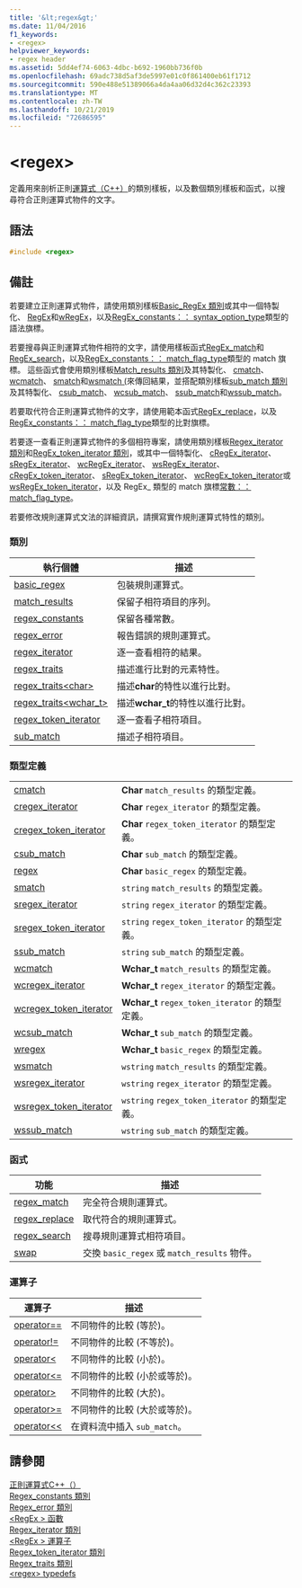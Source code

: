 ```yaml
---
title: '&lt;regex&gt;'
ms.date: 11/04/2016
f1_keywords:
- <regex>
helpviewer_keywords:
- regex header
ms.assetid: 5dd4ef74-6063-4dbc-b692-1960bb736f0b
ms.openlocfilehash: 69adc738d5af3de5997e01c0f861400eb61f1712
ms.sourcegitcommit: 590e488e51389066a4da4aa06d32d4c362c23393
ms.translationtype: MT
ms.contentlocale: zh-TW
ms.lasthandoff: 10/21/2019
ms.locfileid: "72686595"
---
```

# <a name="ltregexgt"></a>&lt;regex&gt;

定義用來剖析正則[運算式（C++）](../standard-library/regular-expressions-cpp.md)的類別樣板，以及數個類別樣板和函式，以搜尋符合正則運算式物件的文字。

## <a name="syntax"></a>語法

```cpp
#include <regex>
```

## <a name="remarks"></a>備註

若要建立正則運算式物件，請使用類別樣板[Basic_RegEx 類別](../standard-library/basic-regex-class.md)或其中一個特製化、 [RegEx](../standard-library/regex-typedefs.md#regex)和[wRegEx](../standard-library/regex-typedefs.md#wregex)，以及[RegEx_constants：： syntax_option_type](../standard-library/regex-constants-class.md#syntax_option_type)類型的語法旗標。

若要搜尋與正則運算式物件相符的文字，請使用樣板函式[RegEx_match](../standard-library/regex-functions.md#regex_match)和[RegEx_search](../standard-library/regex-functions.md#regex_search)，以及[RegEx_constants：： match_flag_type](../standard-library/regex-constants-class.md#match_flag_type)類型的 match 旗標。 這些函式會使用類別樣板[Match_results 類別](../standard-library/match-results-class.md)及其特製化、 [cmatch](../standard-library/regex-typedefs.md#cmatch)、 [wcmatch](../standard-library/regex-typedefs.md#wcmatch)、 [smatch](../standard-library/regex-typedefs.md#smatch)和[wsmatch (](../standard-library/regex-typedefs.md#wsmatch)來傳回結果，並搭配類別樣板[sub_match 類別](../standard-library/sub-match-class.md)及其特製化、 [csub_match](../standard-library/regex-typedefs.md#csub_match)、 [wcsub_match](../standard-library/regex-typedefs.md#wcsub_match)、 [ssub_match](../standard-library/regex-typedefs.md#ssub_match)和[wssub_match](../standard-library/regex-typedefs.md#wssub_match)。

若要取代符合正則運算式物件的文字，請使用範本函式[RegEx_replace](../standard-library/regex-functions.md#regex_replace)，以及[RegEx_constants：： match_flag_type](../standard-library/regex-constants-class.md#match_flag_type)類型的比對旗標。

若要逐一查看正則運算式物件的多個相符專案，請使用類別樣板[Regex_iterator 類別](../standard-library/regex-iterator-class.md)和[RegEx_token_iterator 類別](../standard-library/regex-token-iterator-class.md)，或其中一個特製化、 [cRegEx_iterator](../standard-library/regex-typedefs.md#cregex_iterator)、 [sRegEx_iterator](../standard-library/regex-typedefs.md#sregex_iterator)、 [wcRegEx_iterator](../standard-library/regex-typedefs.md#wcregex_iterator)、 [wsRegEx_iterator](../standard-library/regex-typedefs.md#wsregex_iterator)、 [cRegEx_token_iterator](../standard-library/regex-typedefs.md#cregex_token_iterator)、 [sRegEx_token_iterator](../standard-library/regex-typedefs.md#sregex_token_iterator)、 [wcRegEx_token_iterator](../standard-library/regex-typedefs.md#wcregex_token_iterator)或[wsRegEx_token_iterator](../standard-library/regex-typedefs.md#wsregex_token_iterator)，以及 RegEx_ 類型的 match 旗標[常數：： match_flag_type](../standard-library/regex-constants-class.md#match_flag_type)。

若要修改規則運算式文法的詳細資訊，請撰寫實作規則運算式特性的類別。

### <a name="classes"></a>類別

|執行個體|描述|
|-|-|
|[basic_regex](../standard-library/basic-regex-class.md)|包裝規則運算式。|
|[match_results](../standard-library/match-results-class.md)|保留子相符項目的序列。|
|[regex_constants](../standard-library/regex-constants-class.md)|保留各種常數。|
|[regex_error](../standard-library/regex-error-class.md)|報告錯誤的規則運算式。|
|[regex_iterator](../standard-library/regex-iterator-class.md)|逐一查看相符的結果。|
|[regex_traits](../standard-library/regex-traits-class.md)|描述進行比對的元素特性。|
|[regex_traits\<char>](../standard-library/regex-traits-char-class.md)|描述**char**的特性以進行比對。|
|[regex_traits<wchar_t>](../standard-library/regex-traits-wchar-t-class.md)|描述**wchar_t**的特性以進行比對。|
|[regex_token_iterator](../standard-library/regex-token-iterator-class.md)|逐一查看子相符項目。|
|[sub_match](../standard-library/sub-match-class.md)|描述子相符項目。|

### <a name="type-definitions"></a>類型定義

|||
|-|-|
|[cmatch](../standard-library/regex-typedefs.md#cmatch)|**Char** `match_results` 的類型定義。|
|[cregex_iterator](../standard-library/regex-typedefs.md#cregex_iterator)|**Char** `regex_iterator` 的類型定義。|
|[cregex_token_iterator](../standard-library/regex-typedefs.md#cregex_token_iterator)|**Char** `regex_token_iterator` 的類型定義。|
|[csub_match](../standard-library/regex-typedefs.md#csub_match)|**Char** `sub_match` 的類型定義。|
|[regex](../standard-library/regex-typedefs.md#regex)|**Char** `basic_regex` 的類型定義。|
|[smatch](../standard-library/regex-typedefs.md#smatch)|`string` `match_results` 的類型定義。|
|[sregex_iterator](../standard-library/regex-typedefs.md#sregex_iterator)|`string` `regex_iterator` 的類型定義。|
|[sregex_token_iterator](../standard-library/regex-typedefs.md#sregex_token_iterator)|`string` `regex_token_iterator` 的類型定義。|
|[ssub_match](../standard-library/regex-typedefs.md#ssub_match)|`string` `sub_match` 的類型定義。|
|[wcmatch](../standard-library/regex-typedefs.md#wcmatch)|**Wchar_t** `match_results` 的類型定義。|
|[wcregex_iterator](../standard-library/regex-typedefs.md#wcregex_iterator)|**Wchar_t** `regex_iterator` 的類型定義。|
|[wcregex_token_iterator](../standard-library/regex-typedefs.md#wcregex_token_iterator)|**Wchar_t** `regex_token_iterator` 的類型定義。|
|[wcsub_match](../standard-library/regex-typedefs.md#wcsub_match)|**Wchar_t** `sub_match` 的類型定義。|
|[wregex](../standard-library/regex-typedefs.md#wregex)|**Wchar_t** `basic_regex` 的類型定義。|
|[wsmatch](../standard-library/regex-typedefs.md#wsmatch)|`wstring` `match_results` 的類型定義。|
|[wsregex_iterator](../standard-library/regex-typedefs.md#wsregex_iterator)|`wstring` `regex_iterator` 的類型定義。|
|[wsregex_token_iterator](../standard-library/regex-typedefs.md#wsregex_token_iterator)|`wstring` `regex_token_iterator` 的類型定義。|
|[wssub_match](../standard-library/regex-typedefs.md#wssub_match)|`wstring` `sub_match` 的類型定義。|

### <a name="functions"></a>函式

|功能|描述|
|-|-|
|[regex_match](../standard-library/regex-functions.md#regex_match)|完全符合規則運算式。|
|[regex_replace](../standard-library/regex-functions.md#regex_replace)|取代符合的規則運算式。|
|[regex_search](../standard-library/regex-functions.md#regex_search)|搜尋規則運算式相符項目。|
|[swap](../standard-library/regex-functions.md#swap)|交換 `basic_regex` 或 `match_results` 物件。|

### <a name="operators"></a>運算子

|運算子|描述|
|-|-|
|[operator==](../standard-library/regex-operators.md#op_eq_eq)|不同物件的比較 (等於)。|
|[operator!=](../standard-library/regex-operators.md#op_neq)|不同物件的比較 (不等於)。|
|[operator<](../standard-library/regex-operators.md#op_lt)|不同物件的比較 (小於)。|
|[operator\<=](../standard-library/regex-operators.md#op_gt_eq)|不同物件的比較 (小於或等於)。|
|[operator>](../standard-library/regex-operators.md#op_gt)|不同物件的比較 (大於)。|
|[operator>=](../standard-library/regex-operators.md#op_gt_eq)|不同物件的比較 (大於或等於)。|
|[operator<<](../standard-library/regex-operators.md#op_lt_lt)|在資料流中插入 `sub_match`。|

## <a name="see-also"></a>請參閱

[正則運算式C++（）](../standard-library/regular-expressions-cpp.md) \
[Regex_constants 類別](../standard-library/regex-constants-class.md)\
[Regex_error 類別](../standard-library/regex-error-class.md)\
[\<RegEx > 函數](../standard-library/regex-functions.md)\
[Regex_iterator 類別](../standard-library/regex-iterator-class.md)\
[\<RegEx > 運算子](../standard-library/regex-operators.md)\
[Regex_token_iterator 類別](../standard-library/regex-token-iterator-class.md)\
[Regex_traits 類別](../standard-library/regex-traits-class.md)\
[\<regex> typedefs](../standard-library/regex-typedefs.md)
